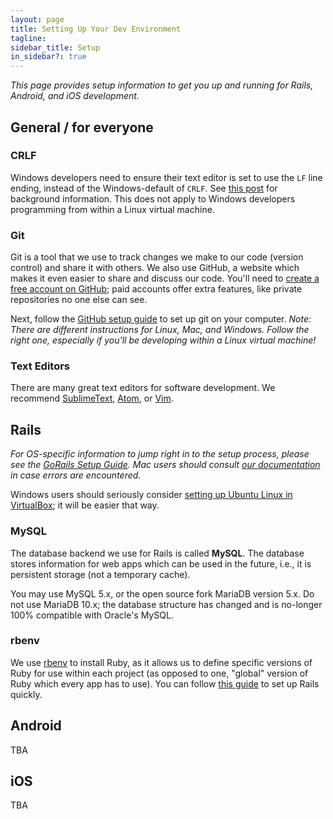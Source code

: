 ```yaml
---
layout: page
title: Setting Up Your Dev Environment
tagline:
sidebar_title: Setup
in_sidebar?: true
---
```


*This page provides setup information to get you up and running for Rails,
Android, and iOS development.*

## General / for everyone

### CRLF
Windows developers need to ensure their text editor is set to use the ```LF```
line ending, instead of the Windows-default of ```CRLF```. See
[this post](http://adaptivepatchwork.com/2012/03/01/mind-the-end-of-your-line/)
for background information. This does not apply to Windows developers
programming from within a Linux virtual machine.

### Git
Git is a tool that we use to track changes we make to our code (version control)
and share it with others. We also use GitHub, a website which makes it even
easier to share and discuss our code. You'll need to
[create a free account on GitHub](https://github.com/signup/free); paid
accounts offer extra features, like private repositories no one else can see.

Next, follow the [GitHub setup guide](https://help.github.com/articles/set-up-git)
to set up git on your computer. *Note: There are different instructions for
Linux, Mac, and Windows. Follow the right one, especially if you'll be
developing within a Linux virtual machine!*

### Text Editors
There are many great text editors for software development. We recommend
[SublimeText](http://www.sublimetext.com/3), [Atom](https://atom.io/), or
[Vim](http://www.vim.org/).

## Rails
*For OS-specific information to jump right in to the setup process, please see
the [GoRails Setup Guide](https://gorails.com/setup). Mac users should consult
[our documentation](https://github.com/YaleSTC/wiki/wiki/Setting-Up-Your-Development-Environment-%28OS-X%29)
in case errors are encountered.*

Windows users should seriously consider [setting up Ubuntu Linux in VirtualBox](http://www.wikihow.com/Install-Ubuntu-on-VirtualBox);
it will be easier that way.

### MySQL
The database backend we use for Rails is called **MySQL**. The database stores
information for web apps which can be used in the future, i.e., it is persistent
 storage (not a temporary cache).

You may use MySQL 5.x, or the open source fork MariaDB version 5.x. Do not use
MariaDB 10.x; the database structure has changed and is no-longer 100%
compatible with Oracle's MySQL.

### rbenv
We use [rbenv](https://github.com/sstephenson/rbenv) to install Ruby, as it
allows us to define specific versions of Ruby for use within each project (as
opposed to one, "global" version of Ruby which every app has to use). You can
follow [this guide](https://gorails.com/setup) to set up Rails quickly.

## Android
TBA

## iOS
TBA
